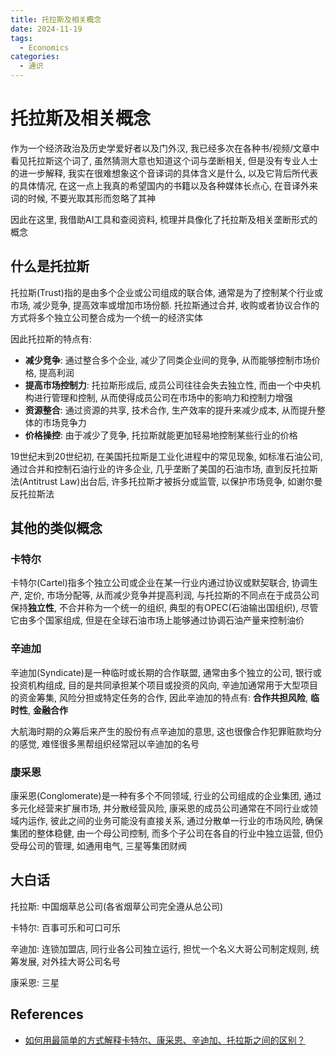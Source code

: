 ```yaml
---
title: 托拉斯及相关概念
date: 2024-11-19
tags:
  - Economics
categories:
  - 通识
---
```


# 托拉斯及相关概念

作为一个经济政治及历史学爱好者以及门外汉, 我已经多次在各种书/视频/文章中看见托拉斯这个词了, 虽然猜测大意也知道这个词与垄断相关, 但是没有专业人士的进一步解释, 我实在很难想象这个音译词的具体含义是什么, 以及它背后所代表的具体情况, 在这一点上我真的希望国内的书籍以及各种媒体长点心, 在音译外来词的时候, 不要光取其形而忽略了其神

因此在这里, 我借助AI工具和查阅资料, 梳理并具像化了托拉斯及相关垄断形式的概念

<!-- more -->

## 什么是托拉斯

托拉斯(Trust)指的是由多个企业或公司组成的联合体, 通常是为了控制某个行业或市场, 减少竞争, 提高效率或增加市场份额. 托拉斯通过合并, 收购或者协议合作的方式将多个独立公司整合成为一个统一的经济实体

因此托拉斯的特点有:

- **减少竞争**: 通过整合多个企业, 减少了同类企业间的竞争, 从而能够控制市场价格, 提高利润
- **提高市场控制力**: 托拉斯形成后, 成员公司往往会失去独立性, 而由一个中央机构进行管理和控制, 从而使得成员公司在市场中的影响力和控制力增强
- **资源整合**: 通过资源的共享, 技术合作, 生产效率的提升来减少成本, 从而提升整体的市场竞争力
- **价格操控**: 由于减少了竞争, 托拉斯就能更加轻易地控制某些行业的价格

19世纪末到20世纪初, 在美国托拉斯是工业化进程中的常见现象, 如标准石油公司, 通过合并和控制石油行业的许多企业, 几乎垄断了美国的石油市场, 直到反托拉斯法(Antitrust Law)出台后, 许多托拉斯才被拆分或监管, 以保护市场竞争, 如谢尔曼反托拉斯法

## 其他的类似概念

### 卡特尔

卡特尔(Cartel)指多个独立公司或企业在某一行业内通过协议或默契联合, 协调生产, 定价, 市场分配等, 从而减少竞争并提高利润, 与托拉斯的不同点在于成员公司保持**独立性**, 不合并称为一个统一的组织, 典型的有OPEC(石油输出国组织), 尽管它由多个国家组成, 但是在全球石油市场上能够通过协调石油产量来控制油价

### 辛迪加

辛迪加(Syndicate)是一种临时或长期的合作联盟, 通常由多个独立的公司, 银行或投资机构组成, 目的是共同承担某个项目或投资的风向, 辛迪加通常用于大型项目的资金筹集, 风险分担或特定任务的合作, 因此辛迪加的特点有: **合作共担风险**, **临时性**, **金融合作**

大航海时期的众筹后来产生的股份有点辛迪加的意思, 这也很像合作犯罪赃款均分的感觉, 难怪很多黑帮组织经常冠以辛迪加的名号

### 康采恩

康采恩(Conglomerate)是一种有多个不同领域, 行业的公司组成的企业集团, 通过多元化经营来扩展市场, 并分散经营风险, 康采恩的成员公司通常在不同行业或领域内运作, 彼此之间的业务可能没有直接关系, 通过分散单一行业的市场风险, 确保集团的整体稳健, 由一个母公司控制, 而多个子公司在各自的行业中独立运营, 但仍受母公司的管理, 如通用电气, 三星等集团财阀

## 大白话

托拉斯: 中国烟草总公司(各省烟草公司完全遵从总公司)

卡特尔: 百事可乐和可口可乐

辛迪加: 连锁加盟店, 同行业各公司独立运行, 担忧一个名义大哥公司制定规则, 统筹发展, 对外挂大哥公司名号

康采恩: 三星

## References

- [如何用最简单的方式解释卡特尔、康采恩、辛迪加、托拉斯之间的区别？](https://www.zhihu.com/question/21743280)